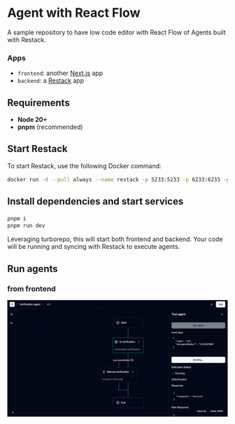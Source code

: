 # Agent with React Flow

A sample repository to have low code editor with React Flow of Agents built with Restack.

### Apps

- `frontend`: another [Next.js](https://nextjs.org/) app
- `backend`: a [Restack](https://restack.io/) app

## Requirements

- **Node 20+**
- **pnpm** (recommended)

## Start Restack

To start Restack, use the following Docker command:

```bash
docker run -d --pull always --name restack -p 5233:5233 -p 6233:6233 -p 7233:7233 -p 9233:9233 ghcr.io/restackio/restack:main
```

## Install dependencies and start services

```bash
pnpm i
pnpm run dev
```

Leveraging turborepo, this will start both frontend and backend.
Your code will be running and syncing with Restack to execute agents.

## Run agents

### from frontend

![Run agents from frontend](./agent-reactflow.png)